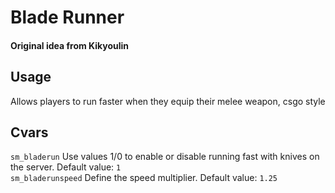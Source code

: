 # Blade Runner  

#### Original idea from Kikyoulin  

## Usage  

Allows players to run faster when they equip their melee weapon, csgo style  

## Cvars  

`sm_bladerun` Use values 1/0 to enable or disable running fast with knives on the server. Default value: `1`  
`sm_bladerunspeed` Define the speed multiplier. Default value: `1.25`  

<script data-goatcounter="https://theta.goatcounter.com/count" async src="//gc.zgo.at/count.js"></script>